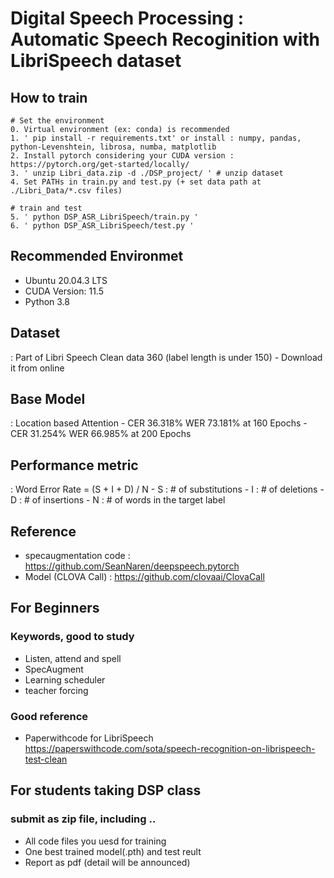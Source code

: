 # Digital Speech Processing : Automatic Speech Recoginition with LibriSpeech dataset

## How to train
    # Set the environment
    0. Virtual environment (ex: conda) is recommended 
    1. ' pip install -r requirements.txt' or install : numpy, pandas, python-Levenshtein, librosa, numba, matplotlib
    2. Install pytorch considering your CUDA version : https://pytorch.org/get-started/locally/
    3. ' unzip Libri_data.zip -d ./DSP_project/ ' # unzip dataset
    4. Set PATHs in train.py and test.py (+ set data path at ./Libri_Data/*.csv files)
    
    # train and test
    5. ' python DSP_ASR_LibriSpeech/train.py '
    6. ' python DSP_ASR_LibriSpeech/test.py '  

## Recommended Environmet
- Ubuntu 20.04.3 LTS
- CUDA Version: 11.5 
- Python 3.8

## Dataset
: Part of Libri Speech Clean data 360 (label length is under 150)
    - Download it from online

## Base Model
: Location based Attention 
    - CER 36.318%  WER 73.181% at 160 Epochs
    - CER 31.254%  WER 66.985% at 200 Epochs

## Performance metric 
: Word Error Rate = (S + I + D) / N
    - S : # of substitutions
    - I : # of deletions
    - D : # of insertions
    - N : # of words in the target label


## Reference
- specaugmentation code : https://github.com/SeanNaren/deepspeech.pytorch
- Model (CLOVA Call) : https://github.com/clovaai/ClovaCall

## For Beginners
### Keywords, good to study
- Listen, attend and spell
- SpecAugment
- Learning scheduler
- teacher forcing

### Good reference
- Paperwithcode for LibriSpeech https://paperswithcode.com/sota/speech-recognition-on-librispeech-test-clean

## For students taking DSP class
### submit as zip file, including .. 
- All code files you uesd for training
- One best trained model(.pth) and test reult 
- Report as pdf (detail will be announced)
